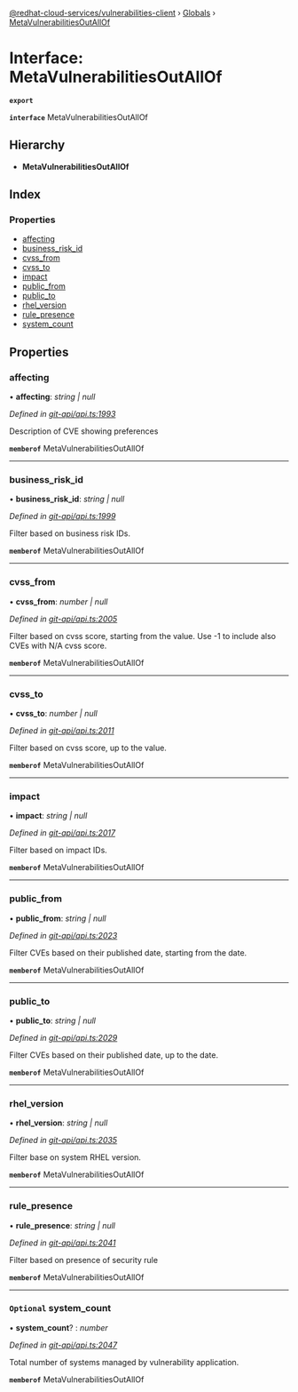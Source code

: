 [@redhat-cloud-services/vulnerabilities-client](../README.md) › [Globals](../globals.md) › [MetaVulnerabilitiesOutAllOf](metavulnerabilitiesoutallof.md)

# Interface: MetaVulnerabilitiesOutAllOf

**`export`** 

**`interface`** MetaVulnerabilitiesOutAllOf

## Hierarchy

* **MetaVulnerabilitiesOutAllOf**

## Index

### Properties

* [affecting](metavulnerabilitiesoutallof.md#affecting)
* [business_risk_id](metavulnerabilitiesoutallof.md#business_risk_id)
* [cvss_from](metavulnerabilitiesoutallof.md#cvss_from)
* [cvss_to](metavulnerabilitiesoutallof.md#cvss_to)
* [impact](metavulnerabilitiesoutallof.md#impact)
* [public_from](metavulnerabilitiesoutallof.md#public_from)
* [public_to](metavulnerabilitiesoutallof.md#public_to)
* [rhel_version](metavulnerabilitiesoutallof.md#rhel_version)
* [rule_presence](metavulnerabilitiesoutallof.md#rule_presence)
* [system_count](metavulnerabilitiesoutallof.md#optional-system_count)

## Properties

###  affecting

• **affecting**: *string | null*

*Defined in [git-api/api.ts:1993](https://github.com/RedHatInsights/javascript-clients/blob/master/packages/vulnerabilities/git-api/api.ts#L1993)*

Description of CVE showing preferences

**`memberof`** MetaVulnerabilitiesOutAllOf

___

###  business_risk_id

• **business_risk_id**: *string | null*

*Defined in [git-api/api.ts:1999](https://github.com/RedHatInsights/javascript-clients/blob/master/packages/vulnerabilities/git-api/api.ts#L1999)*

Filter based on business risk IDs.

**`memberof`** MetaVulnerabilitiesOutAllOf

___

###  cvss_from

• **cvss_from**: *number | null*

*Defined in [git-api/api.ts:2005](https://github.com/RedHatInsights/javascript-clients/blob/master/packages/vulnerabilities/git-api/api.ts#L2005)*

Filter based on cvss score, starting from the value. Use -1 to include also CVEs with N/A cvss score.

**`memberof`** MetaVulnerabilitiesOutAllOf

___

###  cvss_to

• **cvss_to**: *number | null*

*Defined in [git-api/api.ts:2011](https://github.com/RedHatInsights/javascript-clients/blob/master/packages/vulnerabilities/git-api/api.ts#L2011)*

Filter based on cvss score, up to the value.

**`memberof`** MetaVulnerabilitiesOutAllOf

___

###  impact

• **impact**: *string | null*

*Defined in [git-api/api.ts:2017](https://github.com/RedHatInsights/javascript-clients/blob/master/packages/vulnerabilities/git-api/api.ts#L2017)*

Filter based on impact IDs.

**`memberof`** MetaVulnerabilitiesOutAllOf

___

###  public_from

• **public_from**: *string | null*

*Defined in [git-api/api.ts:2023](https://github.com/RedHatInsights/javascript-clients/blob/master/packages/vulnerabilities/git-api/api.ts#L2023)*

Filter CVEs based on their published date, starting from the date.

**`memberof`** MetaVulnerabilitiesOutAllOf

___

###  public_to

• **public_to**: *string | null*

*Defined in [git-api/api.ts:2029](https://github.com/RedHatInsights/javascript-clients/blob/master/packages/vulnerabilities/git-api/api.ts#L2029)*

Filter CVEs based on their published date, up to the date.

**`memberof`** MetaVulnerabilitiesOutAllOf

___

###  rhel_version

• **rhel_version**: *string | null*

*Defined in [git-api/api.ts:2035](https://github.com/RedHatInsights/javascript-clients/blob/master/packages/vulnerabilities/git-api/api.ts#L2035)*

Filter base on system RHEL version.

**`memberof`** MetaVulnerabilitiesOutAllOf

___

###  rule_presence

• **rule_presence**: *string | null*

*Defined in [git-api/api.ts:2041](https://github.com/RedHatInsights/javascript-clients/blob/master/packages/vulnerabilities/git-api/api.ts#L2041)*

Filter based on presence of security rule

**`memberof`** MetaVulnerabilitiesOutAllOf

___

### `Optional` system_count

• **system_count**? : *number*

*Defined in [git-api/api.ts:2047](https://github.com/RedHatInsights/javascript-clients/blob/master/packages/vulnerabilities/git-api/api.ts#L2047)*

Total number of systems managed by vulnerability application.

**`memberof`** MetaVulnerabilitiesOutAllOf
